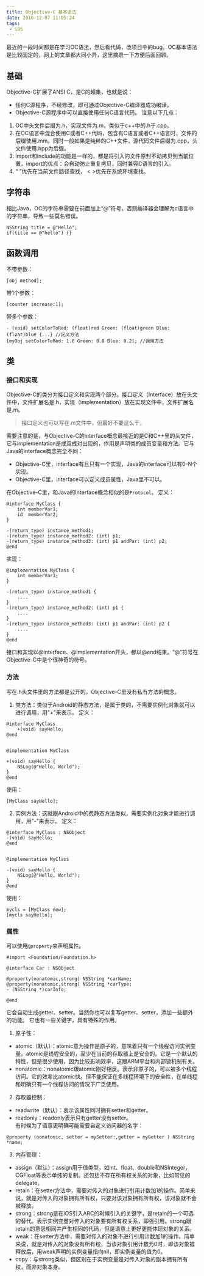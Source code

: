 ```yaml
---
title: Objective-C 基本语法
date: 2016-12-07 11:05:24
tags:
 - iOS
---
```


最近的一段时间都是在学习OC语法，然后看代码，改项目中的bug。OC基本语法是比较固定的，网上的文章都大同小异，这里摘录一下方便后面回顾。

## 基础
Objective-C扩展了ANSI C，是C的超集，也就是说：
 - 任何C源程序，不经修改，即可通过Objective-C编译器成功编译。
 - Objective-C源程序中可以直接使用任何C语言代码。
注意以下几点：
1. OC中头文件后缀为.h，实现文件为.m，类似于c++中的.h于.cpp。
2. 在OC语言中混合使用C或者C++代码，包含有C语言或者C++语言时，文件的后缀使用.mm。同时一般如果是纯粹的C++文件，源代码文件后缀为.cpp，头文件使用.hpp为后缀。
3. import和include的功能是一样的，都是将引入的文件原封不动拷贝到当前位置。import的优点：会自动防止重复拷贝，同时兼容C语言的引入。
4. “ ”优先在当前文件路径查找， < >优先在系统环境查找。

<!-- more -->

## 字符串
相比Java，OC的字符串需要在前面加上“@”符号，否则编译器会理解为c语言中的字符串，导致一些莫名错误。
```
NSString title = @"Hello";
if(title == @"hello") {}
```

## 函数调用
不带参数：
```
[obj method];
```
带1个参数：
```
[counter increase:1];
```
带多个参数：
```
- (void) setColorToRed: (float)red Green: (float)green Blue:(float)blue {...} //定义方法
[myObj setColorToRed: 1.0 Green: 0.8 Blue: 0.2]; //调用方法
```

## 类
### 接口和实现
Objective-C的类分为接口定义和实现两个部分。接口定义（Interface）放在头文件中，文件扩展名是.h，实现（implementation）放在实现文件中，文件扩展名是.m。

> 接口定义也可以写在.m文件中，但最好不要这么干。

需要注意的是，与Objective-C的interface概念最接近的是C和C++里的头文件，它与implementation是成双成对出现的，作用是声明类的成员变量和方法。它与Java的interface概念完全不同：
 - Objective-C里，interface有且只有一个实现，Java的interface可以有0-N个实现。
 - Objective-C里，interface可以定义成员属性，Java里不可以。

在Objective-C里，和Java的Interface概念相似的是``Protocol``。
定义：
```
@interface MyClass {
    int memberVar1;
    id  memberVar2;
}

-(return_type) instance_method1;
-(return_type) instance_method2: (int) p1;
-(return_type) instance_method3: (int) p1 andPar: (int) p2;
@end
```
实现：
```
@implementation MyClass {
    int memberVar3;
}

-(return_type) instance_method1 {
    ....
}
-(return_type) instance_method2: (int) p1 {
    ....
}
-(return_type) instance_method3: (int) p1 andPar: (int) p2 {
    ....
}
@end
```
接口和实现以@interface、@implementation开头，都以@end结束。“@”符号在Objective-C中是个很神奇的符号。

### 方法
写在.h头文件里的方法都是公开的，Objective-C里没有私有方法的概念。
1. 类方法：类似于Android的静态方法，是属于类的，不需要实例化对象就可以进行调用，用"+"来表示。
定义：
```
@interface MyClass
    +(void) sayHello;
@end


@implementation MyClass

+(void) sayHello {
    NSLog(@"Hello, World");
}
@end
```
使用：
```
[MyClass sayHello];
```

2. 实例方法：这就跟Android中的费静态方法类似，需要实例化对象才能进行调用，用"-"来表示。
定义：
```
@interface MyClass : NSObject
-(void) sayHello;
@end


@implementation MyClass

-(void) sayHello {
    NSLog(@"Hello, World");
}
@end
```
使用：
```
mycls = [MyClass new];
[mycls sayHello];
```

### 属性
可以使用``@property``来声明属性。
```
#import <Foundation/Foundation.h>

@interface Car : NSObject

@property(nonatomic,strong) NSString *carName;
@property(nonatomic,strong) NSString *carType;
- (NSString *)carInfo;

@end
```
它会自动生成getter、setter。当然你也可以复写getter、setter，添加一些额外的功能。
它也有一些关键字，具有特殊的作用。
1. 原子性：
  - atomic（默认）：atomic意为操作是原子的，意味着只有一个线程访问实例变量。atomic是线程安全的，至少在当前的存取器上是安全的。它是一个默认的特性，但是很少使用，因为比较影响效率，这跟ARM平台和内部锁机制有关。
  - nonatomic：nonatomic跟atomic刚好相反。表示非原子的，可以被多个线程访问。它的效率比atomic快。但不能保证在多线程环境下的安全性，在单线程和明确只有一个线程访问的情况下广泛使用。

2. 存取器控制：
  - readwrite（默认）：表示该属性同时拥有setter和getter。
  - readonly：readonly表示只有getter没有setter。  
有时候为了语意更明确可能需要自定义访问器的名字：
```
@property (nonatomic, setter = mySetter:,getter = myGetter ) NSString *name;
```
3. 内存管理：
  - assign（默认）：assign用于值类型，如int、float、double和NSInteger，CGFloat等表示单纯的复制。还包括不存在所有权关系的对象，比如常见的delegate。
  - retain：在setter方法中，需要对传入的对象进行引用计数加1的操作。简单来说，就是对传入的对象拥有所有权，只要对该对象拥有所有权，该对象就不会被释放。
  - strong：strong是在iOS引入ARC的时候引入的关键字，是retain的一个可选的替代。表示实例变量对传入的对象要有所有权关系，即强引用。strong跟retain的意思相同并产生相同的代码，但是语意上更好更能体现对象的关系。
  - weak：在setter方法中，需要对传入的对象不进行引用计数加1的操作。简单来说，就是对传入的对象没有所有权，当该对象引用计数为0时，即该对象被释放后，用weak声明的实例变量指向nil，即实例变量的值为0。
  - copy：与strong类似，但区别在于实例变量是对传入对象的副本拥有所有权，而非对象本身。
